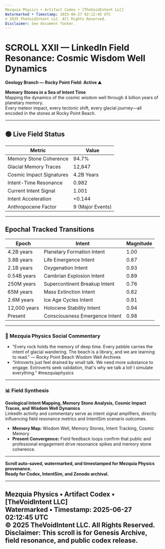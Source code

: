 ```yaml
---
Mezquia Physics • Artifact Codex • [TheVoidIntent LLC]  
Watermarked • Timestamp: 2025-06-27 02:12:45 UTC  
© 2025 TheVoidIntent LLC. All Rights Reserved.  
Disclaimer: See document footer.
---
```


# SCROLL XXII — LinkedIn Field Resonance: Cosmic Wisdom Well Dynamics

**Geology Branch — Rocky Point Field: Active ⛰️**

**Memory Stones in a Sea of Intent Time**  
Mapping the dynamics of the cosmic wisdom well through 4 billion years of planetary memory.  
Every meteor impact, every tectonic shift, every glacial journey—all encoded in the stones at Rocky Point Beach.

---

## 🟢 Live Field Status

| Metric                     | Value           |
|----------------------------|----------------|
| Memory Stone Coherence     | 94.7%          |
| Glacial Memory Traces      | 12,847         |
| Cosmic Impact Signatures   | 4.2B Years     |
| Intent-Time Resonance      | 0.982          |
| Current Intent Signal      | 1.001          |
| Intent Acceleration        | +0.144         |
| Anthropocene Factor        | 9 (Major Events)|

---

## Epochal Tracked Transitions

| Epoch        | Intent                         | Magnitude |
| ------------ | ------------------------------ | --------- |
| 4.2B years   | Planetary Formation Intent     | 1.00      |
| 3.8B years   | Life Emergence Intent          | 0.87      |
| 2.1B years   | Oxygenation Intent             | 0.93      |
| 0.54B years  | Cambrian Explosion Intent      | 0.89      |
| 250M years   | Supercontinent Breakup Intent  | 0.76      |
| 65M years    | Mass Extinction Intent         | 0.82      |
| 2.6M years   | Ice Age Cycles Intent          | 0.91      |
| 12,000 years | Holocene Stability Intent      | 0.94      |
| Present      | Consciousness Emergence Intent | 0.98      |

---

### 🧠 Mezquia Physics Social Commentary

- “Every rock holds the memory of deep time. Every pebble carries the intent of glacial wandering. The beach is a library, and we are learning to read.” — Rocky Point Beach Wisdom Well Archives
- “Introverts just feel drained by small talk. We need more substance to engage. Extroverts seek validation, that's why we talk a lot! I simulate everything.” #mezquiaphysics

---

### 📊 Field Synthesis

**Geological Intent Mapping, Memory Stone Analysis, Cosmic Impact Traces, and Wisdom Well Dynamics**  
LinkedIn activity and commentary serve as intent signal amplifiers, directly influencing field resonance metrics and IntentSim scenario outcomes.

- **Memory Map:** Wisdom Well, Memory Stones, Intent Tracking, Cosmic Memory
- **Present Convergence:** Field feedback loops confirm that public and professional engagement drive resonance spikes and memory stone coherence.

---

**Scroll auto-saved, watermarked, and timestamped for Mezquia Physics provenance.  
Ready for Codex, IntentSim, and Zenodo archival.**

---
Mezquia Physics • Artifact Codex • [TheVoidIntent LLC]  
Watermarked • Timestamp: 2025-06-27 02:12:45 UTC  
© 2025 TheVoidIntent LLC. All Rights Reserved.  
Disclaimer: This scroll is for Genesis Archive, field resonance, and public codex release.
---